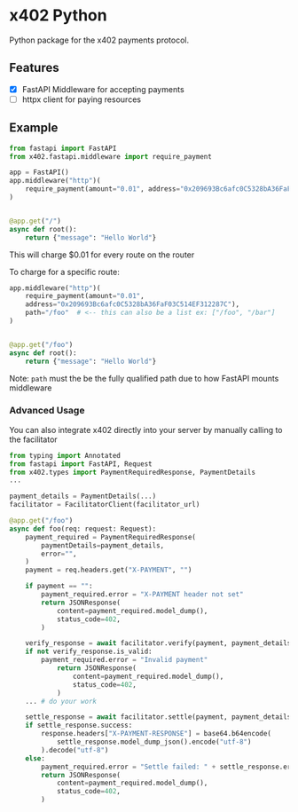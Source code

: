 # x402 Python

Python package for the x402 payments protocol.

## Features

- [x] FastAPI Middleware for accepting payments
- [ ] httpx client for paying resources

## Example

```py
from fastapi import FastAPI
from x402.fastapi.middleware import require_payment

app = FastAPI()
app.middleware("http")(
    require_payment(amount="0.01", address="0x209693Bc6afc0C5328bA36FaF03C514EF312287C")
)


@app.get("/")
async def root():
    return {"message": "Hello World"}
```

This will charge $0.01 for every route on the router

To charge for a specific route:

```py
app.middleware("http")(
    require_payment(amount="0.01",
    address="0x209693Bc6afc0C5328bA36FaF03C514EF312287C"),
    path="/foo"  # <-- this can also be a list ex: ["/foo", "/bar"]
)


@app.get("/foo")
async def root():
    return {"message": "Hello World"}
```

Note: `path` must the be the fully qualified path due to how FastAPI mounts middleware

### Advanced Usage

You can also integrate x402 directly into your server by manually calling to the facilitator

```py
from typing import Annotated
from fastapi import FastAPI, Request
from x402.types import PaymentRequiredResponse, PaymentDetails
...

payment_details = PaymentDetails(...)
facilitator = FacilitatorClient(facilitator_url)

@app.get("/foo")
async def foo(req: request: Request):
    payment_required = PaymentRequiredResponse(
        paymentDetails=payment_details,
        error="",
    )
    payment = req.headers.get("X-PAYMENT", "")

    if payment == "":
        payment_required.error = "X-PAYMENT header not set"
        return JSONResponse(
            content=payment_required.model_dump(),
            status_code=402,
        )

    verify_response = await facilitator.verify(payment, payment_details)
    if not verify_response.is_valid:
        payment_required.error = "Invalid payment"
            return JSONResponse(
                content=payment_required.model_dump(),
                status_code=402,
            )
    ... # do your work

    settle_response = await facilitator.settle(payment, payment_details)
    if settle_response.success:
        response.headers["X-PAYMENT-RESPONSE"] = base64.b64encode(
            settle_response.model_dump_json().encode("utf-8")
        ).decode("utf-8")
    else:
        payment_required.error = "Settle failed: " + settle_response.error
        return JSONResponse(
            content=payment_required.model_dump(),
            status_code=402,
        )
```
